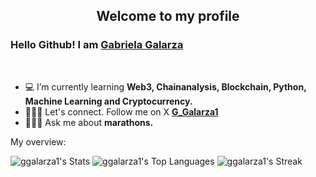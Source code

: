 <p align="center">
 <h2 align="center">Welcome to my profile</h2>
</p>

### Hello Github! I am [Gabriela Galarza](https://github.com/ggalarza1)

<div>
  
<br />
<p>

- 💻 I’m currently learning **Web3, Chainanalysis, Blockchain, Python, Machine Learning and Cryptocurrency.**
- 👩🏻‍💻 Let's connect. Follow me on X **[G_Galarza1](https://x.com/G_Galarza1)**
- 🏃🏻‍♀️ Ask me about **marathons.**

</h4>
</div>


<div><p>My overview: </p></div>

![ggalarza1's Stats](https://github-readme-stats.vercel.app/api?username=ggalarza1&theme=tokyonight&show_icons=true&hide_border=false&count_private=true)
![ggalarza1's Top Languages](https://github-readme-stats.vercel.app/api/top-langs/?username=ggalarza1&theme=tokyonight&show_icons=true&hide_border=false&layout=compact)
![ggalarza1's Streak](https://github-readme-streak-stats.herokuapp.com/?user=ggalarza1&theme=tokyonight&hide_border=false)

<br />
